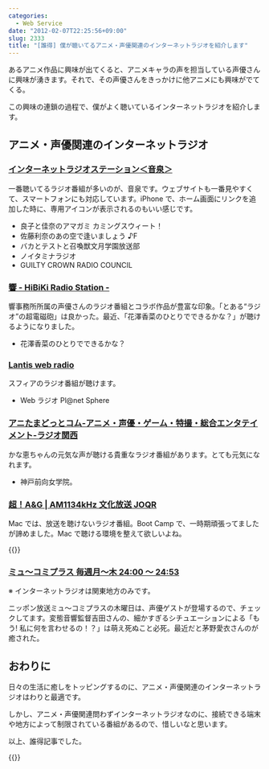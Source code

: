 ```yaml
---
categories:
  - Web Service
date: "2012-02-07T22:25:56+09:00"
slug: 2333
title: "[誰得] 僕が聴いてるアニメ・声優関連のインターネットラジオを紹介します"
---
```


あるアニメ作品に興味が出てくると、アニメキャラの声を担当している声優さんに興味が湧きます。それで、その声優さんをきっかけに他アニメにも興味がでてくる。

この興味の連鎖の過程で、僕がよく聴いているインターネットラジオを紹介します。

## アニメ・声優関連のインターネットラジオ

### [インターネットラジオステーション＜音泉＞](http://onsen.ag/)

一番聴いてるラジオ番組が多いのが、音泉です。ウェブサイトも一番見やすくて、スマートフォンにも対応しています。iPhone で、ホーム画面にリンクを追加した時に、専用アイコンが表示されるのもいい感じです。

- 良子と佳奈のアマガミ カミングスウィート！
- 佐藤利奈のあの空で逢いましょう ♪F
- バカとテストと召喚獣文月学園放送部
- ノイタミナラジオ
- GUILTY CROWN RADIO COUNCIL

### [響 - HiBiKi Radio Station -](http://hibiki-radio.jp/)

響事務所所属の声優さんのラジオ番組とコラボ作品が豊富な印象。「とある“ラジオ”の超電磁砲」は良かった。最近、「花澤香菜のひとりでできるかな？」が聴けるようになりました。

- 花澤香菜のひとりでできるかな？

### [Lantis web radio](http://lantis-net.com/index.html)

スフィアのラジオ番組が聴けます。

- Web ラジオ Pl@net Sphere

### [アニたまどっとコム-アニメ・声優・ゲーム・特撮・総合エンタテイメント-ラジオ関西](http://anitama.com/)

かな恵ちゃんの元気な声が聴ける貴重なラジオ番組があります。とても元気になれます。

- 神戸前向女学院。

### [超！A&G | AM1134kHz 文化放送 JOQR](http://www.agqr.jp/)

Mac では、放送を聴けないラジオ番組。Boot Camp で、一時期頑張ってましたが諦めました。Mac で聴ける環境を整えて欲しいよね。

{{<app id="395080269" title="超!A&G+i 2.0.0（無料）" src="http://a5.mzstatic.com/us/r1000/019/Purple/64/cb/0f/mzi.oyessexf.100x100-75.png">}}

### [ミュ～コミプラス 毎週月～木 24:00 ～ 24:53](http://www.allnightnippon.com/mcplus/)

※ インターネットラジオは関東地方のみです。

ニッポン放送ミュ〜コミプラスの木曜日は、声優ゲストが登場するので、チェックしてます。変態音響監督吉田さんの、細かすぎるシチュエーションによる「もう! 私に何を言わせるの！？」は萌え死ぬこと必死。最近だと茅野愛衣さんのが癒された。

## おわりに

日々の生活に癒しをトッピングするのに、アニメ・声優関連のインターネットラジオはわりと最適です。

しかし、アニメ・声優関連問わずインターネットラジオなのに、接続できる端末や地方によって制限されている番組があるので、惜しいなと思います。

以上、誰得記事でした。

{{<app id="370515585" title="radiko.jp 3.0.2（無料）" src="http://a2.mzstatic.com/us/r1000/064/Purple/72/9f/46/mzl.uknyolld.100x100-75.png">}}
